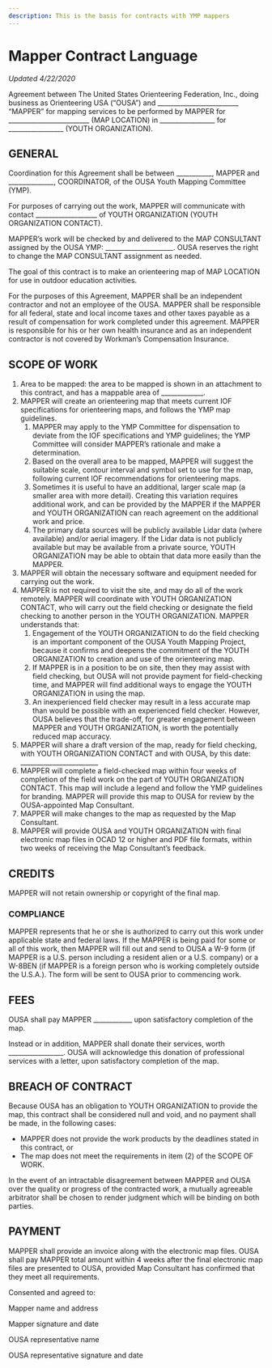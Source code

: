 ```yaml
---
description: This is the basis for contracts with YMP mappers
---
```


# Mapper Contract Language

_Updated 4/22/2020_                                      

Agreement between The United States Orienteering Federation, Inc., doing business as Orienteering USA \(“OUSA”\) and \_\_\_\_\_\_\_\_\_\_\_\_\_\_\_\_\_\_\_\_\_\_\_\_\_ “MAPPER” for mapping services to be performed by MAPPER for \_\_\_\_\_\_\_\_\_\_\_\_\_\_\_\_\_\_\_\_\_\_\_\_\_ \(MAP LOCATION\) in \_\_\_\_\_\_\_\_\_\_\_\_\_\_\_\_\_ for \_\_\_\_\_\_\_\_\_\_\_\_\_\_\_\_\_ \(YOUTH ORGANIZATION\).

## GENERAL

Coordination for this Agreement shall be between \_\_\_\_\_\_\_\_\_\_\_, MAPPER and \_\_\_\_\_\_\_\_\_\_\_\_\_\_, COORDINATOR, of the OUSA Youth Mapping Committee \(YMP\). 

For purposes of carrying out the work, MAPPER will communicate with contact  \_\_\_\_\_\_\_\_\_\_\_\_\_\_\_\_\_\_\_ of YOUTH ORGANIZATION \(YOUTH ORGANIZATION CONTACT\).

MAPPER’s work will be checked by and delivered to the MAP CONSULTANT assigned by the OUSA YMP: \_\_\_\_\_\_\_\_\_\_\_\_\_\_\_\_\_\_\_\_\_. OUSA reserves the right to change the MAP CONSULTANT assignment as needed.

The goal of this contract is to make an orienteering map of MAP LOCATION for use in outdoor education activities. 

For the purposes of this Agreement, MAPPER shall be an independent contractor and not an employee of the OUSA.  MAPPER shall be responsible for all federal, state and local income taxes and other taxes payable as a result of compensation for work completed under this agreement. MAPPER is responsible for his or her own health insurance and as an independent contractor is not covered by Workman’s Compensation Insurance.

## SCOPE OF WORK

1. Area to be mapped: the area to be mapped is shown in an attachment to this contract, and has a mappable area of \_\_\_\_\_\_\_\_\_\_\_\_\_. 
2. MAPPER will create an orienteering map that meets current IOF specifications for orienteering maps, and follows the YMP map guidelines. 
   1. MAPPER may apply to the YMP Committee for dispensation to deviate from the IOF specifications and YMP guidelines; the YMP Committee will consider MAPPER’s rationale and make a determination. 
   2. Based on the overall area to be mapped, MAPPER will suggest the suitable scale, contour interval and symbol set to use for the map, following current IOF recommendations for orienteering maps. 
   3. Sometimes it is useful to have an additional, larger scale map \(a smaller area with more detail\). Creating this variation requires additional work, and can be provided by the MAPPER if the MAPPER and YOUTH ORGANIZATION can reach agreement on the additional work and price. 
   4. The primary data sources will be publicly available Lidar data \(where available\) and/or aerial imagery. If the Lidar data is not publicly available but may be available from a private source, YOUTH ORGANIZATION may be able to obtain that data more easily than the MAPPER.  
3. MAPPER will obtain the necessary software and equipment needed for carrying out the work.
4. MAPPER is not required to visit the site, and may do all of the work remotely. MAPPER will coordinate with YOUTH ORGANIZATION CONTACT, who will carry out the field checking or designate the field checking to another person in the YOUTH ORGANIZATION. MAPPER understands that:
   1. Engagement of the YOUTH ORGANIZATION to do the field checking is an important component of the OUSA Youth Mapping Project, because it confirms and deepens the commitment of the YOUTH ORGANIZATION to creation and use of the orienteering map. 
   2. If MAPPER is in a position to be on site, then they may assist with field checking, but OUSA will not provide payment for field-checking time, and MAPPER will find additional ways to engage the YOUTH ORGANIZATION in using the map. 
   3. An inexperienced field checker may result in a less accurate map than would be possible with an experienced field checker. However, OUSA believes that the trade-off, for greater engagement between MAPPER and YOUTH ORGANIZATION, is worth the potentially reduced map accuracy.
5. MAPPER will share a draft version of the map, ready for field checking, with YOUTH ORGANIZATION CONTACT and with OUSA, by this date: \_\_\_\_\_\_\_\_\_\_\_\_\_\_\_\_\_\_\_\_\_\_\_\_
6. MAPPER will complete a field-checked map within four weeks of completion of the field work on the part of YOUTH ORGANIZATION CONTACT. This map will include a legend and follow the YMP guidelines for branding. MAPPER will provide this map to OUSA for review by the OUSA-appointed Map Consultant.
7. MAPPER will make changes to the map as requested by the Map Consultant.
8. MAPPER will provide OUSA and YOUTH ORGANIZATION with final electronic map files in OCAD 12 or higher and PDF file formats, within two weeks of receiving the Map Consultant’s feedback. 

## CREDITS

MAPPER will not retain ownership or copyright of the final map. 

### COMPLIANCE

MAPPER represents that he or she is authorized to carry out this work under applicable state and federal laws. If the MAPPER is being paid for some or all of this work, then MAPPER will fill out and send to OUSA a W-9 form \(if MAPPER is a U.S. person including a resident alien or a U.S. company\) or a W-8BEN \(if MAPPER is a foreign person who is working completely outside the U.S.A.\). The form will be sent to OUSA prior to commencing work. 

## FEES

OUSA shall pay MAPPER \_\_\_\_\_\_\_\_\_\_\_\_ upon satisfactory completion of the map. 

Instead or in addition, MAPPER shall donate their services, worth \_\_\_\_\_\_\_\_\_\_\_\_\_\_\_\_\_. OUSA will acknowledge this donation of professional services with a letter, upon satisfactory completion of the map. 

## BREACH OF CONTRACT

Because OUSA has an obligation to YOUTH ORGANIZATION to provide the map, this contract shall be considered null and void, and no payment shall be made, in the following cases:

* MAPPER does not provide the work products by the deadlines stated in this contract, or
* The map does not meet the requirements in item \(2\) of the SCOPE OF WORK.

In the event of an intractable disagreement between MAPPER and OUSA over the quality or progress of the contracted work, a mutually agreeable arbitrator shall be chosen to render judgment which will be binding on both parties.

## PAYMENT

MAPPER shall provide an invoice along with the electronic map files. OUSA shall pay MAPPER total amount within 4 weeks after the final electronic map files are presented to OUSA, provided Map Consultant has confirmed that they meet all requirements.

Consented and agreed to:

Mapper name and address

Mapper signature and date  
  


OUSA representative name

OUSA representative signature and date

